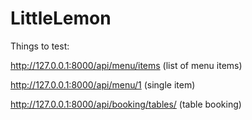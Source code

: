 # LittleLemon

Things to test:

http://127.0.0.1:8000/api/menu/items  (list of menu items)

http://127.0.0.1:8000/api/menu/1    (single item)

http://127.0.0.1:8000/api/booking/tables/ (table booking)


